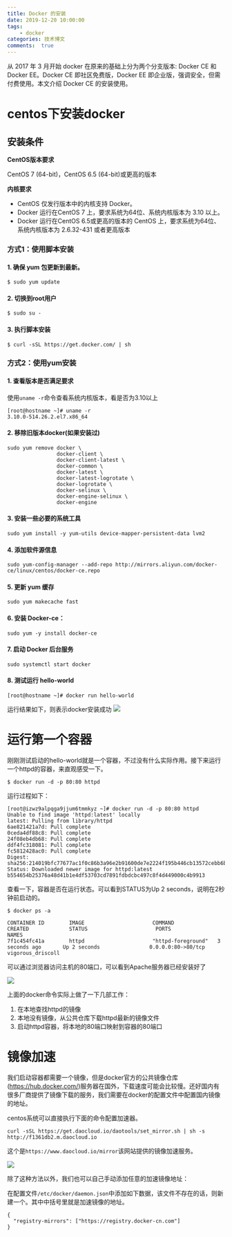 ```yaml
---
title: Docker 的安装
date: 2019-12-20 10:00:00
tags:
    - docker
categories: 技术博文
comments:  true
---
```


从 2017 年 3 月开始 docker 在原来的基础上分为两个分支版本: Docker CE 和 Docker EE。Docker CE 即社区免费版，Docker EE 即企业版，强调安全，但需付费使用。本文介绍 Docker CE 的安装使用。

# centos下安装docker

## 安装条件

**CentOS版本要求**

CentOS 7 (64-bit)，CentOS 6.5 (64-bit)或更高的版本

**内核要求**
- CentOS 仅发行版本中的内核支持 Docker。
- Docker 运行在CentOS 7 上，要求系统为64位、系统内核版本为 3.10 以上。
- Docker 运行在CentOS 6.5或更高的版本的 CentOS 上，要求系统为64位、系统内核版本为 2.6.32-431 或者更高版本

### 方式1：使用脚本安装

#### 1. 确保 yum 包更新到最新。

    $ sudo yum update

#### 2. 切换到root用户

    $ sudo su -

#### 3. 执行脚本安装

    $ curl -sSL https://get.docker.com/ | sh

### 方式2：使用yum安装

#### 1. 查看版本是否满足要求

使用`uname -r`命令查看系统内核版本，看是否为3.10以上
    
    [root@hostname ~]# uname -r
    3.10.0-514.26.2.el7.x86_64

#### 2. 移除旧版本docker(如果安装过)

    sudo yum remove docker \
                    docker-client \
                    docker-client-latest \
                    docker-common \
                    docker-latest \
                    docker-latest-logrotate \
                    docker-logrotate \
                    docker-selinux \
                    docker-engine-selinux \
                    docker-engine

#### 3. 安装一些必要的系统工具

    sudo yum install -y yum-utils device-mapper-persistent-data lvm2

#### 4. 添加软件源信息

    sudo yum-config-manager --add-repo http://mirrors.aliyun.com/docker-ce/linux/centos/docker-ce.repo
    
#### 5. 更新 yum 缓存

    sudo yum makecache fast
    
#### 6. 安装 Docker-ce：

    sudo yum -y install docker-ce

#### 7. 启动 Docker 后台服务

    sudo systemctl start docker

#### 8. 测试运行 hello-world

    [root@hostname ~]# docker run hello-world
    
运行结果如下，则表示docker安装成功
![](https://user-gold-cdn.xitu.io/2019/2/21/16910b45fe4893c4?w=798&h=363&f=png&s=36671)


# 运行第一个容器

刚刚测试启动的hello-world就是一个容器，不过没有什么实际作用。接下来运行一个httpd的容器，来直观感受一下。

    $ docker run -d -p 80:80 httpd 

运行过程如下：

    [root@izwz9alpqga9jjum6tmmkyz ~]# docker run -d -p 80:80 httpd
    Unable to find image 'httpd:latest' locally
    latest: Pulling from library/httpd
    6ae821421a7d: Pull complete 
    0ceda4df88c8: Pull complete 
    24f08eb4db68: Pull complete 
    ddf4fc318081: Pull complete 
    fc5812428ac0: Pull complete 
    Digest: sha256:214019bfc77677ac1f0c86b3a96e2b91600de7e2224f195b446cb13572cebb6b
    Status: Downloaded newer image for httpd:latest
    b554654b25376a48d41b1e4df53703cd7891fdbdcbc497c8f4d449000c4b9913
    
查看一下，容器是否在运行状态。可以看到STATUS为Up 2 seconds，说明在2秒钟前启动的。

    $ docker ps -a
    
    CONTAINER ID        IMAGE                      COMMAND              CREATED             STATUS                      PORTS                  NAMES
    7f1c454fc41a        httpd                      "httpd-foreground"   3 seconds ago       Up 2 seconds                0.0.0.0:80->80/tcp   vigorous_driscoll

可以通过浏览器访问主机的80端口，可以看到Apache服务器已经安装好了


![](https://user-gold-cdn.xitu.io/2019/2/22/169138878a97e9cc?w=635&h=163&f=png&s=11408)

上面的docker命令实际上做了一下几部工作：

1. 在本地查找httpd的镜像
2. 本地没有镜像，从公共仓库下载httpd最新的镜像文件
3. 启动httpd容器，将本地的80端口映射到容器的80端口


# 镜像加速

我们启动容器都需要一个镜像，但是docker官方的公共镜像仓库(https://hub.docker.com/)服务器在国外，下载速度可能会比较慢。还好国内有很多厂商提供了镜像下载的服务，我们需要在docker的配置文件中配置国内镜像的地址。

centos系统可以直接执行下面的命令配置加速器。

    curl -sSL https://get.daocloud.io/daotools/set_mirror.sh | sh -s http://f1361db2.m.daocloud.io

这个是`https://www.daocloud.io/mirror`该网站提供的镜像加速服务。

![](https://user-gold-cdn.xitu.io/2019/3/5/1694df9e5ae28074?w=1097&h=866&f=png&s=81680)

除了这种方法以外，我们也可以自己手动添加任意的加速镜像地址：

在配置文件`/etc/docker/daemon.json`中添加如下数据，该文件不存在的话，则新建一个。其中中括号里就是加速镜像的地址。

    {
      "registry-mirrors": ["https://registry.docker-cn.com"]
    }
